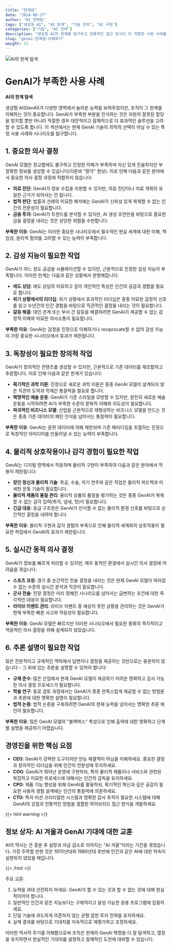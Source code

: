 ```yaml
---
title: "한계점"
date: "2024-08-27"
author: "AI 전략팀"
tags: ["생성형 AI", "AI 한계", "기술 전략", "AI 구현"]
categories: ["기술", "AI 전략"]
description: "생성형 AI의 한계를 탐구하고 전통적인 접근 방식이 더 적합한 사용 사례를 이해하여 AI 도입에 대한 더 정보에 입각한 의사 결정을 가능하게 합니다."
slug: "genai-한계점-이해하기"
weight: 12
---
```


![AI의 한계 탐색](/12.png)

# GenAI가 부족한 사용 사례
**AI의 한계 탐색**

생성형 AI(GenAI)가 다양한 영역에서 놀라운 능력을 보여주었지만, 조직이 그 한계를 이해하는 것이 중요합니다. GenAI가 부족한 부분을 인식하는 것은 자원의 잘못된 할당을 방지할 뿐만 아니라 적절한 경우 대안적이고 잠재적으로 더 효과적인 솔루션을 고려할 수 있도록 합니다. 이 섹션에서는 현재 GenAI 기술이 최적의 선택이 아닐 수 있는 특정 사용 사례와 시나리오를 탐구합니다.

## 1. 중요한 의사 결정

GenAI 모델은 정교함에도 불구하고 진정한 이해가 부족하며 자신 있게 진술하지만 부정확한 정보를 생성할 수 있습니다(이른바 "환각" 현상). 이로 인해 다음과 같은 분야에서 중요한 의사 결정 과정에 적합하지 않습니다:

- **의료 진단**: GenAI가 정보 수집을 지원할 수 있지만, 의료 진단이나 치료 계획의 유일한 근거가 되어서는 안 됩니다.
- **법적 판단**: 법률과 선례의 미묘한 해석에는 GenAI가 신뢰성 있게 복제할 수 없는 인간의 전문성이 필요합니다.
- **금융 투자**: GenAI가 트렌드를 분석할 수 있지만, AI 생성 조언만을 바탕으로 중요한 금융 결정을 내리는 것은 상당한 위험을 수반합니다.

**부족한 이유**: GenAI는 이러한 중요한 시나리오에서 필수적인 현실 세계에 대한 이해, 책임성, 윤리적 함의를 고려할 수 있는 능력이 부족합니다.

## 2. 감성 지능이 필요한 작업

GenAI가 어느 정도 공감을 시뮬레이션할 수 있지만, 근본적으로 진정한 감성 지능이 부족합니다. 이러한 한계는 다음과 같은 상황에서 분명해집니다:

- **애도 상담**: 애도 상담의 미묘하고 깊이 개인적인 특성은 인간의 공감과 경험을 필요로 합니다.
- **위기 상황에서의 리더십**: 위기 상황에서 효과적인 리더십은 종종 미묘한 감정적 신호를 읽고 수년간의 인간 경험을 바탕으로 직관적인 결정을 내리는 것이 필요합니다.
- **갈등 해결**: 대인 관계 또는 부서 간 갈등을 해결하려면 GenAI가 제공할 수 없는 감정적 이해와 미묘한 의사소통이 필요합니다.

**부족한 이유**: GenAI는 감정을 진정으로 이해하거나 reciprocate할 수 없어 감성 지능이 가장 중요한 시나리오에서 효과가 제한됩니다.

## 3. 독창성이 필요한 창의적 작업

GenAI가 창의적인 콘텐츠를 생성할 수 있지만, 근본적으로 기존 데이터를 재조합하고 추론합니다. 이로 인해 다음과 같은 한계가 있습니다:

- **획기적인 과학 이론**: 진정으로 새로운 과학 이론은 종종 GenAI 모델이 설계되지 않은 직관의 도약과 학제간 통찰력을 필요로 합니다.
- **혁명적인 예술 운동**: GenAI가 기존 스타일을 모방할 수 있지만, 완전히 새로운 예술 운동을 시작하려면 AI가 부족한 수준의 문화적 이해와 의도성이 필요합니다.
- **파괴적인 비즈니스 모델**: 산업을 근본적으로 재형성하는 비즈니스 모델을 만드는 것은 종종 기존 데이터의 패턴 인식을 넘어서는 통찰력이 필요합니다.

**부족한 이유**: GenAI는 훈련 데이터에 의해 제한되며 기존 패러다임을 초월하는 진정으로 독창적인 아이디어를 만들어낼 수 있는 능력이 부족합니다.

## 4. 물리적 상호작용이나 감각 경험이 필요한 작업

GenAI는 디지털 영역에서 작동하며 물리적 구현이 부족하여 다음과 같은 분야에서 적용이 제한됩니다:

- **장인 정신과 물리적 기술**: 목공, 수술, 악기 연주와 같은 작업은 물리적 피드백과 미세한 운동 기술이 필요합니다.
- **물리적 제품의 품질 관리**: 물리적 상품의 품질을 평가하는 것은 종종 GenAI가 복제할 수 없는 감각 입력(촉각, 냄새, 맛)이 필요합니다.
- **긴급 대응**: 응급 구조원은 GenAI가 인식할 수 없는 물리적 환경 신호를 바탕으로 순간적인 결정을 내려야 합니다.

**부족한 이유**: 물리적 구현과 감각 경험의 부족으로 인해 물리적 세계와의 상호작용이 필요한 작업에서 GenAI의 효과가 제한됩니다.

## 5. 실시간 동적 의사 결정

GenAI가 정보를 빠르게 처리할 수 있지만, 매우 동적인 환경에서 실시간 의사 결정에 어려움을 겪습니다:

- **스포츠 코칭**: 경기 중 순간적인 전술 결정을 내리는 것은 현재 GenAI 모델이 따라갈 수 없는 수준의 실시간 분석과 직관이 필요합니다.
- **군사 전술**: 전장 결정은 미리 정해진 시나리오를 넘어서는 급변하는 조건에 대한 즉각적인 대응이 필요합니다.
- **라이브 이벤트 관리**: 라이브 이벤트 중 예상치 못한 상황을 관리하는 것은 GenAI가 현재 부족한 빠른 사고와 적응성이 필요합니다.

**부족한 이유**: GenAI 모델은 빠르지만 이러한 시나리오에서 필요한 종류의 즉각적이고 적응적인 의사 결정을 위해 설계되지 않았습니다.

## 6. 추론 설명이 필요한 작업

많은 전문적이고 규제적인 맥락에서 답변이나 결정을 제공하는 것만으로는 충분하지 않습니다 - 그 뒤에 있는 추론을 설명할 수 있어야 합니다:

- **규제 준수**: 많은 산업에서 현재 GenAI 모델이 제공하기 어려운 명확하고 감사 가능한 의사 결정 프로세스가 필요합니다.
- **학술 연구**: 동료 검토 과정에서는 GenAI가 종종 만족스럽게 제공할 수 없는 방법론과 추론에 대한 명확한 설명이 필요합니다.
- **법적 논증**: 법적 논증을 구축하려면 GenAI의 현재 능력을 넘어서는 명확한 추론 체인이 필요합니다.

**부족한 이유**: 많은 GenAI 모델의 "블랙박스" 특성으로 인해 출력에 대한 명확하고 단계별 설명을 제공하기 어렵습니다.

## 경영진을 위한 핵심 요점

- **CEO**: GenAI가 강력한 도구이지만 만능 해결책이 아님을 이해하세요. 중요한 결정과 창의적인 리더십을 위해 인간의 전문성에 투자하세요.
- **COO**: GenAI가 뛰어난 운영에 구현하되, 특히 물리적 제품이나 서비스와 관련된 복잡하고 미묘한 프로세스에 대해서는 인간의 감독을 유지하세요.
- **CPO**: 제품 기능 향상을 위해 GenAI를 활용하되, 획기적인 혁신과 깊은 공감이 필요한 사용자 경험 설계에는 인간의 통찰력에 의존하세요.
- **CTO**: 특히 미션 크리티컬한 시스템과 명확한 감사 추적이 필요한 시스템에 대해 GenAI의 강점과 전통적인 방법을 결합한 하이브리드 접근 방식을 개발하세요.

{{< hint warning >}}

## 정보 상자: AI 겨울과 GenAI 기대에 대한 교훈

AI의 역사는 큰 흥분 후 실망과 자금 감소로 이어지는 "AI 겨울"이라는 기간을 겪었습니다. 가장 주목할 만한 것은 1970년대와 1980년대 후반에 인간과 같은 AI에 대한 약속이 실현되지 않았을 때입니다.

{{< /hint >}}

주요 교훈:
1. 능력을 과대 선전하지 마세요: GenAI가 할 수 있는 것과 할 수 없는 것에 대해 현실적이어야 합니다.
2. 일반적인 인간과 같은 지능보다는 구체적이고 달성 가능한 응용 프로그램에 집중하세요.
3. 단일 기술에 과도하게 의존하지 않는 균형 잡힌 투자 전략을 유지하세요.
4. 실제 결과를 바탕으로 기대치를 지속적으로 재평가하고 조정하세요.

이러한 역사적 주기를 이해함으로써 조직은 현재의 GenAI 혁명을 더 잘 탐색하고, 열정을 유지하면서 현실적인 기대치를 설정하고 잠재적인 도전에 대비할 수 있습니다.